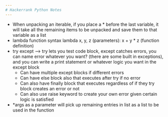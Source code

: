 ```yaml
---
# Hackerrank Python Notes
---
```


- When unpacking an iterable, if you place a * before the last variable, it will take all the remaining items to be unpacked and save them to that variable as a list
- lambda function syntax lambda x, y, z (parameters): x + y * z (function definition)
- try except --> try lets you test code block, except catches errors, you can name error whatever you want? (there are some built in exceptions), and you can write a print statement or whatever logic you want in the  except block
    - Can have multiple except blocks if different errors
    - Can have else block also that executes after try if no error
    - Can also have finally block that executes regardless of if they try block creates an error or not
    - Can also use raise keyword to create your own error given certain logic is satisfied
- *args as a parameter will pick up remaining entries in list as a list to be used in the function